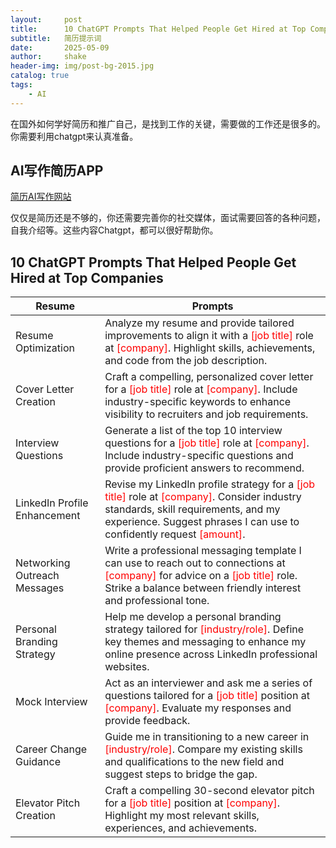 ```yaml
---
layout:     post
title:      10 ChatGPT Prompts That Helped People Get Hired at Top Companies
subtitle:   简历提示词
date:       2025-05-09
author:     shake
header-img: img/post-bg-2015.jpg
catalog: true
tags:
    - AI
---
```


在国外如何学好简历和推广自己，是找到工作的关键，需要做的工作还是很多的。你需要利用chatgpt来认真准备。

## AI写作简历APP

[简历AI写作网站](https://www.tealhq.com/)

仅仅是简历还是不够的，你还需要完善你的社交媒体，面试需要回答的各种问题，自我介绍等。这些内容Chatgpt，都可以很好帮助你。

## 10 ChatGPT Prompts That Helped People Get Hired at Top Companies

| Resume  | Prompts|
|---|---|
| Resume Optimization | Analyze my resume and provide tailored improvements to align it with a <span style="color:red">[job title]</span> role at <span style="color:red">[company]</span>. Highlight skills, achievements, and code from the job description. |
| Cover Letter Creation | Craft a compelling, personalized cover letter for a <span style="color:red">[job title]</span> role at <span style="color:red">[company]</span>. Include industry-specific keywords to enhance visibility to recruiters and job requirements. |
| Interview Questions | Generate a list of the top 10 interview questions for a <span style="color:red">[job title]</span> role at <span style="color:red">[company]</span>. Include industry-specific questions and provide proficient answers to recommend. |
| LinkedIn Profile Enhancement | Revise my LinkedIn profile strategy for a <span style="color:red">[job title]</span> role at <span style="color:red">[company]</span>. Consider industry standards, skill requirements, and my experience. Suggest phrases I can use to confidently request <span style="color:red">[amount]</span>. |
| Networking Outreach Messages | Write a professional messaging template I can use to reach out to connections at <span style="color:red">[company]</span> for advice on a <span style="color:red">[job title]</span> role. Strike a balance between friendly interest and professional tone. |
| Personal Branding Strategy | Help me develop a personal branding strategy tailored for <span style="color:red">[industry/role]</span>. Define key themes and messaging to enhance my online presence across LinkedIn professional websites. |
| Mock Interview | Act as an interviewer and ask me a series of questions tailored for a <span style="color:red">[job title]</span> position at <span style="color:red">[company]</span>. Evaluate my responses and provide feedback. |
| Career Change Guidance | Guide me in transitioning to a new career in <span style="color:red">[industry/role]</span>. Compare my existing skills and qualifications to the new field and suggest steps to bridge the gap. |
| Elevator Pitch Creation | Craft a compelling 30-second elevator pitch for a <span style="color:red">[job title]</span> position at <span style="color:red">[company]</span>. Highlight my most relevant skills, experiences, and achievements. |

